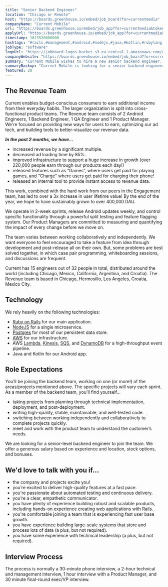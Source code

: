 ```yaml
---
title: "Senior Backend Engineer"
location: "Chicago or Remote"
host: "https://boards.greenhouse.io/embed/job_board?for=currentmedia"
companyName: "Current Mobile"
url: "https://boards.greenhouse.io/embed/job_app?for=currentmedia&token=4385756002"
applyUrl: "https://boards.greenhouse.io/embed/job_app?for=currentmedia&token=4385756002#app"
timestamp: 1613520000000
hashtags: "#rails,#management,#android,#nodejs,#java,#kotlin,#rubylang,#aws,#operations,#postgresql"
jobType: "software"
logoUrl: "https://jobboard-logos-bucket.s3.eu-central-1.amazonaws.com/current-mobile"
companyWebsite: "https://boards.greenhouse.io/embed/job_board?for=currentmedia"
summary: "Current Mobile wishes to hire a new senior backend engineer. If you have you have plenty of experience building robust and scalable products, including hands, consider applying."
summaryBackup: "Current Mobile is looking for a senior backend engineer that has experience in: #rails, #management, #android."
featured: 20
---
```


## The Revenue Team

Current enables budget-conscious consumers to earn additional income from their everyday habits. The larger organization is split into cross-functional product teams. The Revenue team consists of 2 Android Engineers, 1 Backend Engineer, 1 QA Engineer and 1 Product Manager. We're focused on providing new ways for users to earn, optimizing our ad tech, and building tools to better-visualize our revenue data.

**_In the past 2 months, we have…_**

*   increased revenue by a significant multiple.
*   decreased ad loading time by 85%.
*   improved infrastructure to support a huge increase in growth (over 220,000 people earn through our products each day!)
*   released features such as “Games”, where users get paid for playing games, and "Charge" where users get paid for charging their phone!
*   released an internal tool to provide instant access to revenue data.

This work, combined with the hard work from our peers in the Engagement team, has led to over a 3x increase in user lifetime value! By the end of the year, we hope to have sustainably grown to over 400,000 DAU.

We operate in 2-week sprints, release Android updates weekly, and control specific functionality through a powerful split testing and feature flagging system. Our Product Managers are committed to measuring and quantifying the impact of every change before we move on.

The team varies between working collaboratively and independently. We want everyone to feel encouraged to take a feature from idea through development and post-release all on their own. But, some problems are best solved together, in which case pair programming, whiteboarding sessions, and discussions are frequent.

Current has 15 engineers out of 32 people in total, distributed around the world (including Chicago, Mexico, California, Argentina, and Croatia). The Revenue team is based in Chicago, Hermosillo, Los Angeles, Croatia, Mexico City.

## Technology

We rely heavily on the following technologies:

*   [Ruby on Rails](https://rubyonrails.org/) for our main application.
*   [NodeJS](https://nodejs.org/) for a single microservice.
*   [Postgres](https://www.postgresql.org/) for most of our persistent data store.
*   [AWS](https://aws.amazon.com/) for our infrastructure.
*   AWS [Lambda](https://aws.amazon.com/lambda/), [Kinesis](https://aws.amazon.com/kinesis/), [SQS](https://aws.amazon.com/sqs/), and [DynamoDB](https://aws.amazon.com/dynamodb/) for a high-throughput event pipeline.
*   Java and Kotlin for our Android app.

## Role Expectations

You’ll be joining the backend team, working on one (or more!) of the areas/projects mentioned above. The specific projects will vary each sprint. As a member of the backend team, you’ll find yourself...

*   taking projects from planning through technical implementation, deployment, and post-deployment.
*   writing high-quality, stable, maintainable, and well-tested code.
*   switching between working independently and collaboratively to complete projects quickly.
*   meet and work with the product team to understand the customer’s needs.

We are looking for a senior-level backend engineer to join the team. We offer a generous salary based on experience and location, stock options, and bonuses.

## We'd love to talk with you if…

*   the company and projects excite you!
*   you’re excited to deliver high-quality features at a fast pace.
*   you're passionate about automated testing and continuous delivery.
*   you’re a clear, empathetic communicator.
*   you have plenty of experience building robust and scalable products, including hands-on experience creating web applications with Rails.
*   you're comfortable joining a team that is experiencing fast user base growth.
*   you have experience building large-scale systems that store and process lots of data (a plus, but not required).
*   you have some experience with technical leadership (a plus, but not required).

## Interview Process

The process is normally a 30-minute phone interview, a 2-hour technical and management interview, 1 hour interview with a Product Manager, and 30 minute final-round exec/VP interview.
